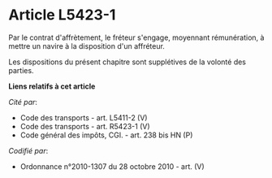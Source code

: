 # Article L5423-1

Par le contrat d'affrètement, le fréteur s'engage, moyennant rémunération, à mettre un navire à la disposition d'un
affréteur.

Les dispositions du présent chapitre sont supplétives de la volonté des parties.

**Liens relatifs à cet article**

_Cité par_:

  - Code des transports - art. L5411-2 (V)
  - Code des transports - art. R5423-1 (V)
  - Code général des impôts, CGI. - art. 238 bis HN (P)

_Codifié par_:

  - Ordonnance n°2010-1307 du 28 octobre 2010 - art. (V)

